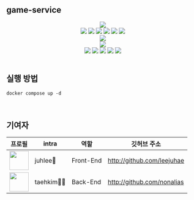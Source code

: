 
## game-service
<div align='center'>
<img src="https://img.shields.io/badge/42-cadet-000000?style=flat-square&logo=42&logoColor=#000000"/>
</div>
<div align='center'>
<img src="https://img.shields.io/badge/npm-6.12.1-CB3837?style=flat-square&logo=npm&logoColor=#CB3837"/>
<img src="https://img.shields.io/badge/nodejs-12.13.1-339933?style=flat-square&logo=Node.js&logoColor=#339933"/>
<img src="https://img.shields.io/badge/nestjs-7.6.0-E0234E?style=flat-square&logo=NestJS&logoColor=#E0234E"/>
<img src="https://img.shields.io/badge/React-17.0.2-61DAFB?style=flat-square&logo=React&logoColor=#61DAFB"/>
<img src="https://img.shields.io/badge/PostgreSQL-13.3-4169E1?style=flat-square&logo=PostgreSQL&logoColor=#4169E1"/>
<img src="https://img.shields.io/badge/Socket.io-2.4.1-010101?style=flat-square&logo=Socket.io&logoColor=#010101"/>
</div>
<div align='center'>
<img src="https://img.shields.io/badge/Docker-20.10.6-2496ED?style=flat-square&logo=Docker&logoColor=#2496ED"/>
</div>
<div align='center'>
<img src="https://img.shields.io/badge/Git-2.32.0-F05032?style=flat-square&logo=Git&logoColor=#F05032"/>
</div>
<div align='center'>
<img src="https://img.shields.io/badge/TypeScript-4.2.3-3178C6?style=flat-square&logo=TypeScript&logoColor=#3178C6"/>
<img src="https://img.shields.io/badge/HTML5--E34F26?style=flat-square&logo=HTML5&logoColor=#E34F26"/>
<img src="https://img.shields.io/badge/CSS3--1572B6?style=flat-square&logo=CSS3&logoColor=#1572B6"/>
<img src="https://img.shields.io/badge/ESLint-7.22.0-4B32C3?style=flat-square&logo=ESLint&logoColor=#4B32C3"/>
<img src="https://img.shields.io/badge/Prettier-2.3.2-F7B93E?style=flat-square&logo=Prettier&logoColor=#F7B93E"/>
</div>

</br>

## 실행 방법
```shell
docker compose up -d
```
</br>

## 기여자
|프로필|intra|역할|깃허브 주소|
|----|---|---|---|
|<img src = "https://avatars.githubusercontent.com/u/19147277?v=4" width="50" height="50" border-radius="50%!important">|juhlee🐾|Front-End|http://github.com/leejuhae|
|<img src = "https://avatars.githubusercontent.com/u/43032377?v=4" width="50" height="50" border-radius="50%!important">|taehkim🐕‍🦺|Back-End|http://github.com/nonalias|
